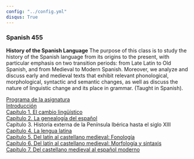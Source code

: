 ```yaml
---
config: "../config.yml"
disqus: True
---
```


### Spanish 455

<strong>History of the Spanish Language</strong>
The purpose of this class is to study the history of the Spanish language from its origins to the present, with particular emphasis on two transition periods: from Late Latin to Old Spanish, and from Medieval to Modern Spanish.  Moreover, we analyze and discuss early and medieval texts that exhibit relevant phonological, morphological, syntactic and semantic changes, as well as discuss the nature of linguistic change and its place in grammar. (Taught in Spanish).



[Programa de la asignatura][Programa de la asignatura]  
[Introducción][Introducción]  
[Capítulo 1. El cambio lingüístico][Capítulo 1. El cambio lingüístico]  
[Capítulo 2. La genealogía del español][Capítulo 2. La genealogía del español]  
Capítulo 3. Historia externa de la Península Ibérica hasta el siglo XIII  
[Capítulo 4. La lengua latina][Capítulo 4. La lengua latina]  
[Capítulo 5. Del latín al castellano medieval: Fonología][Capítulo 5. Del latín al castellano medieval: Fonología]  
[Capítulo 6. Del latín al castellano medieval: Morfología y sintaxis][Capítulo 6. Del latín al castellano medieval: Morfología y sintaxis]  
[Capítulo 7. Del castellano medieval al español moderno][Capítulo 7. Del castellano medieval al español moderno]  



[Programa de la asignatura]: /classes/class_files/span_455/programa455.html
[Introducción]: /classes/class_files/span_455/intro_cambio/intro_cambio_span455.html
[Capítulo 1. El cambio lingüístico]: /classes/class_files/span_455/intro_cambio/cambio_ling_span455.html
[Capítulo 2. La genealogía del español]: /classes/class_files/span_455/genealogia/genealogia.html
[Capítulo 4. La lengua latina]: /classes/class_files/span_455/latin/latin.html
[Capítulo 5. Del latín al castellano medieval: Fonología]: /classes/class_files/span_455/latin_cast_med_fon/latin_castellano_medieval_fon.html
[Capítulo 6. Del latín al castellano medieval: Morfología y sintaxis]: /classes/class_files/span_455/latin_cast_med_morfosintaxis/latin_castellano_medieval_morfosintaxis.html
[Capítulo 7. Del castellano medieval al español moderno]: /classes/class_files/span_455/cast_med_esp_mod/castellano_medieval_al_espanol_moderno.html

